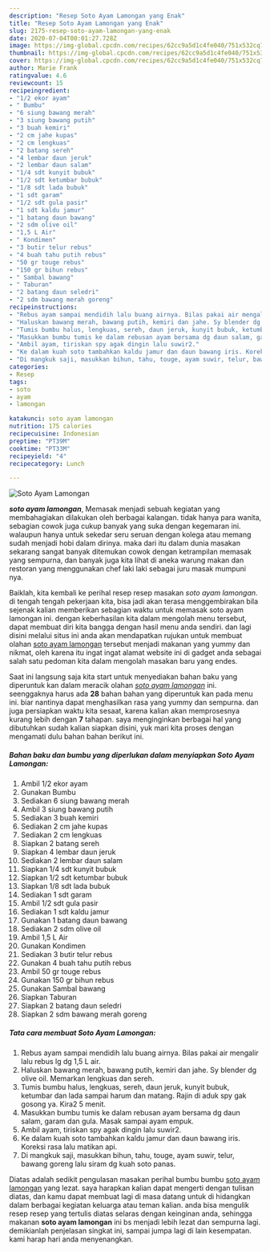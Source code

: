 ```yaml
---
description: "Resep Soto Ayam Lamongan yang Enak"
title: "Resep Soto Ayam Lamongan yang Enak"
slug: 2175-resep-soto-ayam-lamongan-yang-enak
date: 2020-07-04T00:01:27.728Z
image: https://img-global.cpcdn.com/recipes/62cc9a5d1c4fe040/751x532cq70/soto-ayam-lamongan-foto-resep-utama.jpg
thumbnail: https://img-global.cpcdn.com/recipes/62cc9a5d1c4fe040/751x532cq70/soto-ayam-lamongan-foto-resep-utama.jpg
cover: https://img-global.cpcdn.com/recipes/62cc9a5d1c4fe040/751x532cq70/soto-ayam-lamongan-foto-resep-utama.jpg
author: Marie Frank
ratingvalue: 4.6
reviewcount: 15
recipeingredient:
- "1/2 ekor ayam"
- " Bumbu"
- "6 siung bawang merah"
- "3 siung bawang putih"
- "3 buah kemiri"
- "2 cm jahe kupas"
- "2 cm lengkuas"
- "2 batang sereh"
- "4 lembar daun jeruk"
- "2 lembar daun salam"
- "1/4 sdt kunyit bubuk"
- "1/2 sdt ketumbar bubuk"
- "1/8 sdt lada bubuk"
- "1 sdt garam"
- "1/2 sdt gula pasir"
- "1 sdt kaldu jamur"
- "1 batang daun bawang"
- "2 sdm olive oil"
- "1,5 L Air"
- " Kondimen"
- "3 butir telur rebus"
- "4 buah tahu putih rebus"
- "50 gr touge rebus"
- "150 gr bihun rebus"
- " Sambal bawang"
- " Taburan"
- "2 batang daun seledri"
- "2 sdm bawang merah goreng"
recipeinstructions:
- "Rebus ayam sampai mendidih lalu buang airnya. Bilas pakai air mengalir lalu rebus lg dg 1,5 L air."
- "Haluskan bawang merah, bawang putih, kemiri dan jahe. Sy blender dg olive oil. Memarkan lengkuas dan sereh."
- "Tumis bumbu halus, lengkuas, sereh, daun jeruk, kunyit bubuk, ketumbar dan lada sampai harum dan matang. Rajin di aduk spy gak gosong ya. Kira2 5 menit."
- "Masukkan bumbu tumis ke dalam rebusan ayam bersama dg daun salam, garam dan gula. Masak sampai ayam empuk."
- "Ambil ayam, tiriskan spy agak dingin lalu suwir2."
- "Ke dalam kuah soto tambahkan kaldu jamur dan daun bawang iris. Koreksi rasa lalu matikan api."
- "Di mangkuk saji, masukkan bihun, tahu, touge, ayam suwir, telur, bawang goreng lalu siram dg kuah soto panas."
categories:
- Resep
tags:
- soto
- ayam
- lamongan

katakunci: soto ayam lamongan 
nutrition: 175 calories
recipecuisine: Indonesian
preptime: "PT39M"
cooktime: "PT33M"
recipeyield: "4"
recipecategory: Lunch

---
```



![Soto Ayam Lamongan](https://img-global.cpcdn.com/recipes/62cc9a5d1c4fe040/751x532cq70/soto-ayam-lamongan-foto-resep-utama.jpg)

<b><i>soto ayam lamongan</i></b>, Memasak menjadi sebuah kegiatan yang membahagiakan dilakukan oleh berbagai kalangan. tidak hanya para wanita, sebagian cowok juga cukup banyak yang suka dengan kegemaran ini. walaupun hanya untuk sekedar seru seruan dengan kolega atau memang sudah menjadi hobi dalam dirinya. maka dari itu dalam dunia masakan sekarang sangat banyak ditemukan cowok dengan ketrampilan memasak yang sempurna, dan banyak juga kita lihat di aneka warung makan dan restoran yang menggunakan chef laki laki sebagai juru masak mumpuni nya.

Baiklah, kita kembali ke perihal resep resep masakan <i>soto ayam lamongan</i>. di tengah tengah pekerjaan kita, bisa jadi akan terasa menggembirakan bila sejenak kalian memberikan sebagian waktu untuk memasak soto ayam lamongan ini. dengan keberhasilan kita dalam mengolah menu tersebut, dapat membuat diri kita bangga dengan hasil menu anda sendiri. dan lagi disini melalui situs ini anda akan mendapatkan rujukan untuk membuat olahan <u>soto ayam lamongan</u> tersebut menjadi makanan yang yummy dan nikmat, oleh karena itu ingat ingat alamat website ini di gadget anda sebagai salah satu pedoman kita dalam mengolah masakan baru yang endes.




Saat ini langsung saja kita start untuk menyediakan bahan baku yang diperuntuk kan dalam meracik olahan <u><i>soto ayam lamongan</i></u> ini. seenggaknya harus ada <b>28</b> bahan bahan yang diperuntuk kan pada menu ini. biar nantinya dapat menghasilkan rasa yang yummy dan sempurna. dan juga persiapkan waktu kita sesaat, karena kalian akan memprosesnya kurang lebih dengan <b>7</b> tahapan. saya menginginkan berbagai hal yang dibutuhkan sudah kalian siapkan disini, yuk mari kita proses dengan mengamati dulu bahan bahan berikut ini.

<!--inarticleads1-->

##### Bahan baku dan bumbu yang diperlukan dalam menyiapkan Soto Ayam Lamongan:

1. Ambil 1/2 ekor ayam
1. Gunakan  Bumbu
1. Sediakan 6 siung bawang merah
1. Ambil 3 siung bawang putih
1. Sediakan 3 buah kemiri
1. Sediakan 2 cm jahe kupas
1. Sediakan 2 cm lengkuas
1. Siapkan 2 batang sereh
1. Siapkan 4 lembar daun jeruk
1. Sediakan 2 lembar daun salam
1. Siapkan 1/4 sdt kunyit bubuk
1. Siapkan 1/2 sdt ketumbar bubuk
1. Siapkan 1/8 sdt lada bubuk
1. Sediakan 1 sdt garam
1. Ambil 1/2 sdt gula pasir
1. Sediakan 1 sdt kaldu jamur
1. Gunakan 1 batang daun bawang
1. Sediakan 2 sdm olive oil
1. Ambil 1,5 L Air
1. Gunakan  Kondimen
1. Sediakan 3 butir telur rebus
1. Gunakan 4 buah tahu putih rebus
1. Ambil 50 gr touge rebus
1. Gunakan 150 gr bihun rebus
1. Gunakan  Sambal bawang
1. Siapkan  Taburan
1. Siapkan 2 batang daun seledri
1. Siapkan 2 sdm bawang merah goreng




<!--inarticleads2-->

##### Tata cara membuat Soto Ayam Lamongan:

1. Rebus ayam sampai mendidih lalu buang airnya. Bilas pakai air mengalir lalu rebus lg dg 1,5 L air.
1. Haluskan bawang merah, bawang putih, kemiri dan jahe. Sy blender dg olive oil. Memarkan lengkuas dan sereh.
1. Tumis bumbu halus, lengkuas, sereh, daun jeruk, kunyit bubuk, ketumbar dan lada sampai harum dan matang. Rajin di aduk spy gak gosong ya. Kira2 5 menit.
1. Masukkan bumbu tumis ke dalam rebusan ayam bersama dg daun salam, garam dan gula. Masak sampai ayam empuk.
1. Ambil ayam, tiriskan spy agak dingin lalu suwir2.
1. Ke dalam kuah soto tambahkan kaldu jamur dan daun bawang iris. Koreksi rasa lalu matikan api.
1. Di mangkuk saji, masukkan bihun, tahu, touge, ayam suwir, telur, bawang goreng lalu siram dg kuah soto panas.




Diatas adalah sedikit pengulasan masakan perihal bumbu bumbu <u>soto ayam lamongan</u> yang lezat. saya harapkan kalian dapat mengerti dengan tulisan diatas, dan kamu dapat membuat lagi di masa datang untuk di hidangkan dalam berbagai kegiatan keluarga atau teman kalian. anda bisa mengulik resep resep yang tertulis diatas selaras dengan keinginan anda, sehingga makanan <b>soto ayam lamongan</b> ini bs menjadi lebih lezat dan sempurna lagi. demikianlah penjelasan singkat ini, sampai jumpa lagi di lain kesempatan. kami harap hari anda menyenangkan.
